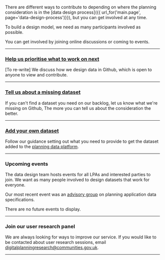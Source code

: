 There are different ways to contribute to depending on where the planning consideration is in the [data design process]({{ url_for('main.page', page='data-design-process')}}), but you can get involved at any time.

To build a design model, we need as many participants involved as possible. 

You can get involved by joining online discussions or coming to events.

---

### [Help us prioritise what to work on next](https://github.com/digital-land/data-standards-backlog/discussions/categories/planning-consideration)

[To re-write] We discuss how we design data in Github, which is open to anyone to view and contribute. 

---

### [Tell us about a missing dataset](https://github.com/digital-land/data-standards-backlog/discussions/29)

If you can't find a dataset you need on our backlog, let us know what we're missing on Github, The more you can tell us about the consideration the better.

---

### [Add your own dataset](https://design.planning.data.gov.uk/how-to-help-develop-a-new-dataset)

Follow our guidance setting out what you need to provide to get the dataset added to the [planning data platform](https://www.planning.data.gov.uk/).

---

### Upcoming events

The data design team hosts events for all LPAs and interested parties to join.  We want as many people involved to design datasets that work for everyone.

Our most recent event was an [advisory group](https://design.planning.data.gov.uk/advisory-group) on planning application data specifications.

<span class="app-missing-item">There are no future events to display.</span>

---

### Join our user research panel

We are always looking for ways to improve our service. If you would like to be contacted about user research sessions, email digitalplanningresearch@communities.gov.uk.

---